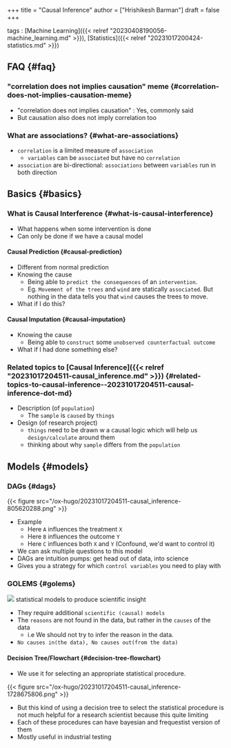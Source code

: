 +++
title = "Causal Inference"
author = ["Hrishikesh Barman"]
draft = false
+++

tags
: [Machine Learning]({{< relref "20230408190056-machine_learning.md" >}}), [Statistics]({{< relref "20231017200424-statistics.md" >}})


## FAQ {#faq}


### "correlation does not implies causation" meme {#correlation-does-not-implies-causation-meme}

-   "correlation does not implies causation" : Yes, commonly said
-   But causation also does not imply correlation too


### What are associations? {#what-are-associations}

-   `correlation` is a limited measure of `association`
    -   `variables` can be `associated` but have no `correlation`
-   `association` are bi-directional: `associations` between `variables` run in both direction


## Basics {#basics}


### What is Causal Interference {#what-is-causal-interference}

-   What happens when some intervention is done
-   Can only be done if we have a causal model


#### Causal Prediction {#causal-prediction}

-   Different from normal prediction
-   Knowing the cause
    -   Being able to `predict the consequences` of an `intervention`.
    -   Eg. `Movement of the trees` and `wind` are statically `associated`. But nothing in the data tells you that `wind` causes the trees to move.
-   What if I do this?


#### Causal Imputation {#causal-imputation}

-   Knowing the cause
    -   Being able to `construct` some `unobserved counterfactual outcome`
-   What if I had done something else?


### Related topics to [Causal Inference]({{< relref "20231017204511-causal_inference.md" >}}) {#related-topics-to-causal-inference--20231017204511-causal-inference-dot-md}

-   Description (of `population`)
    -   The `sample` is `caused` by `things`
-   Design (of research project)
    -   `things` need to be drawn w a causal logic which will help us `design/calculate` around them
    -   thinking about why `sample` differs from the `population`


## Models {#models}


### DAGs {#dags}

{{< figure src="/ox-hugo/20231017204511-causal_inference-805620288.png" >}}

-   Example
    -   Here `A` influences the treatment `X`
    -   Here `B` influences the outcome `Y`
    -   Here `C` influences both `X` and `Y` (Confound, we'd want to control it)
-   We can ask multiple questions to this model
-   DAGs are intuition pumps: get head out of data, into science
-   Gives you a strategy for which `control variables` you need to play with


### GOLEMS {#golems}

![](/ox-hugo/20231017200424-statistics-1469983409.png)
statistical models to produce scientific insight

-   They require additional `scientific (causal) models`
-   The `reasons` are not found in the data, but rather in the `causes` of the data
    -   i.e We should not try to infer the reason in the data.
-   `No causes in(the data), No causes out(from the data)`


#### Decision Tree/Flowchart {#decision-tree-flowchart}

-   We use it for selecting an appropriate statistical procedure.

{{< figure src="/ox-hugo/20231017204511-causal_inference-1728675806.png" >}}

-   But this kind of using a decision tree to select the statistical procedure is not much helpful for a research scientist because this quite limiting
-   Each of these procedures can have bayesian and frequestist version of them
-   Mostly useful in industrial testing

